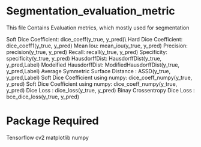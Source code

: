 # Segmentation_evaluation_metric
This file Contains Evaluation metrics, which mostly used for segmentation

Soft Dice Coefficient: dice_coeff(y_true, y_pred)\\
Hard Dice Coefficient: dice_coeff1(y_true, y_pred)
Mean Iou: mean_iou(y_true, y_pred)
Precision: precision(y_true, y_pred)
Recall: recall(y_true, y_pred)
Specificity: specificity(y_true, y_pred)
HausdorffDist: HausdorffDist(y_true, y_pred,Label)
Modeified HausdorffDist: ModifiedHausdorffDist(y_true, y_pred,Label)
Average Symmetric Surface Distance : ASSD(y_true, y_pred,Label)
Soft Dice Coefficient using numpy: dice_coeff_numpy(y_true, y_pred)
Soft Dice Coefficient using numpy: dice_coeff_numpy(y_true, y_pred)
Dice Loss : dice_loss(y_true, y_pred)
Binay Crossentropy Dice Loss : bce_dice_loss(y_true, y_pred)
# Package Required
Tensorflow
cv2
matplotlib
numpy
